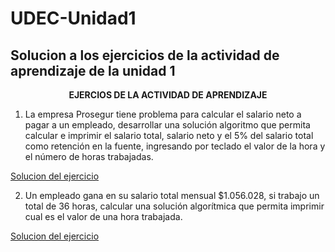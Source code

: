 # UDEC-Unidad1
## Solucion a los ejercicios de la actividad de aprendizaje de la unidad 1

<p align="center"><strong> EJERCIOS DE LA ACTIVIDAD DE APRENDIZAJE </strong></p>


1. La empresa Prosegur tiene problema para calcular el salario neto a pagar a
un empleado, desarrollar una solución algoritmo que permita calcular e
imprimir el salario total, salario neto y el 5% del salario total como retención
en la fuente, ingresando por teclado el valor de la hora y el número de horas
trabajadas. 

[Solucion del ejercicio](CalculoSalario.java)

2. Un empleado gana en su salario total mensual $1.056.028, si trabajo un total
de 36 horas, calcular una solución algorítmica que permita imprimir cual es
el valor de una hora trabajada.

[Solucion del ejercicio](CalculoValorHora.java)